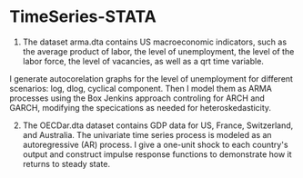 # TimeSeries-STATA
1. The dataset arma.dta contains US macroeconomic indicators, such as the average product of labor, the level of unemployment, the level of the labor force, the level of vacancies, as well as a qrt time variable.

I generate autocorelation graphs for the level of unemployment for different scenarios: log, dlog, cyclical component. Then I model them as ARMA processes using
the Box Jenkins approach controling for ARCH and GARCH, modifying the specications as needed for heteroskedasticity.

2. The OECDar.dta dataset contains GDP data for US, France, Switzerland, and Australia. The univariate time series process is modeled as an autoregressive (AR) process. I give a one-unit shock to each country's output and construct impulse response functions to demonstrate how it returns to steady state.
